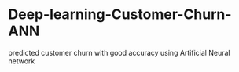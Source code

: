 # Deep-learning-Customer-Churn-ANN
predicted customer churn with good accuracy using Artificial Neural network 
